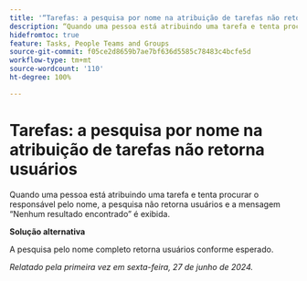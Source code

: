 ```yaml
---
title: '“Tarefas: a pesquisa por nome na atribuição de tarefas não retorna usuários”'
description: “Quando uma pessoa está atribuindo uma tarefa e tenta procurar o responsável pelo nome, a pesquisa não retorna usuários e a mensagem Nenhum resultado encontrado é exibida. Uma solução alternativa está disponível.”
hidefromtoc: true
feature: Tasks, People Teams and Groups
source-git-commit: f05ce2d8659b7ae7bf636d5585c78483c4bcfe5d
workflow-type: tm+mt
source-wordcount: '110'
ht-degree: 100%

---
```



# Tarefas: a pesquisa por nome na atribuição de tarefas não retorna usuários

Quando uma pessoa está atribuindo uma tarefa e tenta procurar o responsável pelo nome, a pesquisa não retorna usuários e a mensagem “Nenhum resultado encontrado” é exibida.

**Solução alternativa**

A pesquisa pelo nome completo retorna usuários conforme esperado.

_Relatado pela primeira vez em sexta-feira, 27 de junho de 2024._
